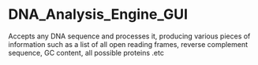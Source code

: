 # DNA_Analysis_Engine_GUI
 Accepts any DNA sequence and processes it, producing various pieces of information such as a list of all open reading frames, reverse complement sequence, GC content, all possible proteins .etc

